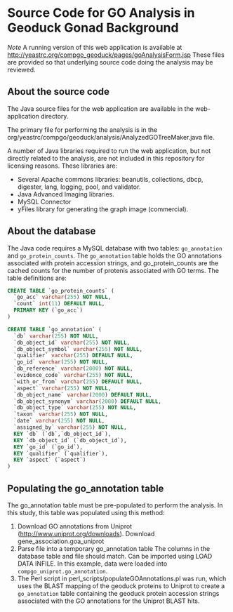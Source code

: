 Source Code for GO Analysis in Geoduck Gonad Background
==========================================================

*Note* A running version of this web application is available at 
http://yeastrc.org/compgo_geoduck/pages/goAnalysisForm.jsp  These
files are provided so that underlying source code doing the analysis
may be reviewed.

About the source code
-----------------------
The Java source files for the web application are available in the web-application directory.

The primary file for performing the analysis is in the org/yeastrc/compgo/geoduck/analysis/AnalyzedGOTreeMaker.java file.

A number of Java libraries required to run the web application, but not directly related
to the analysis, are not included in this repository for licensing reasons. These libraries are:

  * Several Apache commons libraries: beanutils, collections, dbcp, digester, lang, logging, pool, and validator.
  * Java Advanced Imaging libraries.
  * MySQL Connector
  * yFiles library for generating the graph image (commercial).

About the database
-----------------------
The Java code requires a MySQL database with two tables: ``go_annotation`` and ``go_protein_counts``. The ``go_annotation``
table holds the GO annotations associated with protein accession strings, and go_protein_counts are the cached counts for
the number of protenis associated with GO terms. The table definitions are:

```sql
CREATE TABLE `go_protein_counts` (
  `go_acc` varchar(255) NOT NULL,
  `count` int(11) DEFAULT NULL,
  PRIMARY KEY (`go_acc`)
) 
```

```sql
CREATE TABLE `go_annotation` (
  `db` varchar(255) NOT NULL,
  `db_object_id` varchar(255) NOT NULL,
  `db_object_symbol` varchar(255) NOT NULL,
  `qualifier` varchar(255) DEFAULT NULL,
  `go_id` varchar(255) NOT NULL,
  `db_reference` varchar(2000) NOT NULL,
  `evidence_code` varchar(255) NOT NULL,
  `with_or_from` varchar(255) DEFAULT NULL,
  `aspect` varchar(255) NOT NULL,
  `db_object_name` varchar(2000) DEFAULT NULL,
  `db_object_synonym` varchar(2000) DEFAULT NULL,
  `db_object_type` varchar(255) NOT NULL,
  `taxon` varchar(255) NOT NULL,
  `date` varchar(255) NOT NULL,
  `assigned_by` varchar(255) NOT NULL,
  KEY `db` (`db`,`db_object_id`),
  KEY `db_object_id` (`db_object_id`),
  KEY `go_id` (`go_id`),
  KEY `qualifier` (`qualifier`),
  KEY `aspect` (`aspect`)
)
```

Populating the go_annotation table
------------------------------------
The go_annotation table must be pre-populated to perform the analysis. In this study, this table was populated using this method:

  1. Download GO annotations from Uniprot (http://www.uniprot.org/downloads). Download gene_association.goa_uniprot
  2. Parse file into a temporary go_annotation table The columns in the database table and file should match. Can be imported using LOAD DATA INFILE. In this example, data were loaded into ``compgo_uniprot.go_annotation``.
  3. The Perl script in perl_scripts/populateGOAnnotations.pl was run, which uses the BLAST mapping of the geoduck proteins to Uniprot to create a ``go_annotation`` table containing the geoduck protein accession strings associated with the GO annotations for the Uniprot BLAST hits.
  